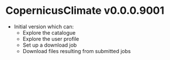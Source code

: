 # CopernicusClimate v0.0.0.9001

* Initial version which can:
  * Explore the catalogue
  * Explore the user profile
  * Set up a download job
  * Download files resulting from submitted jobs
